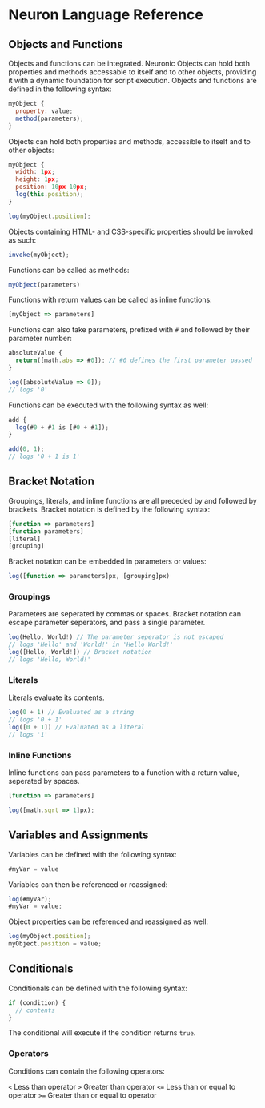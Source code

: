 # Neuron Language Reference

## Objects and Functions
Objects and functions can be integrated. Neuronic Objects can hold both properties and methods accessable to itself and to other objects, providing it with a dynamic foundation for script execution. Objects and functions are defined in the following syntax:
```javascript
myObject {
  property: value;
  method(parameters);
}
```
Objects can hold both properties and methods, accessible to itself and to other objects:
```javascript
myObject {
  width: 1px;
  height: 1px;
  position: 10px 10px;
  log(this.position);
}

log(myObject.position);
```
Objects containing HTML- and CSS-specific properties should be invoked as such:
```javascript
invoke(myObject);
```
Functions can be called as methods:
```javascript
myObject(parameters)
```
Functions with return values can be called as inline functions:
```javascript
[myObject => parameters]
```
Functions can also take parameters, prefixed with `#` and followed by their parameter number:
```javascript
absoluteValue {
  return([math.abs => #0]); // #0 defines the first parameter passed
}

log([absoluteValue => 0]);
// logs '0'
```
Functions can be executed with the following syntax as well:
```javascript
add {
  log(#0 + #1 is [#0 + #1]);
}

add(0, 1);
// logs '0 + 1 is 1'
```

## Bracket Notation
Groupings, literals, and inline functions are all preceded by and followed by brackets. Bracket notation is defined by the following syntax:
```javascript
[function => parameters]
[function parameters]
[literal]
[grouping]
```
Bracket notation can be embedded in parameters or values:
```javascript
log([function => parameters]px, [grouping]px)
```
### Groupings
Parameters are seperated by commas or spaces. Bracket notation can escape parameter seperators, and pass a single parameter.
```javascript
log(Hello, World!) // The parameter seperator is not escaped
// logs 'Hello' and 'World!' in 'Hello World!'
log([Hello, World!]) // Bracket notation
// logs 'Hello, World!'
```
### Literals
Literals evaluate its contents.
```javascript
log(0 + 1) // Evaluated as a string
// logs '0 + 1'
log([0 + 1]) // Evaluated as a literal
// logs '1'
```
### Inline Functions
Inline functions can pass parameters to a function with a return value, seperated by spaces.
```javascript
[function => parameters]
```
```javascript
log([math.sqrt => 1]px);
```

## Variables and Assignments
Variables can be defined with the following syntax:
```javascript
#myVar = value
```
Variables can then be referenced or reassigned:
```javascript
log(#myVar);
#myVar = value;
```
Object properties can be referenced and reassigned as well:
```javascript
log(myObject.position);
myObject.position = value;
```

## Conditionals
Conditionals can be defined with the following syntax:
```javascript
if (condition) {
  // contents
}
```
The conditional will execute if the condition returns `true`.
### Operators
Conditions can contain the following operators:

`<`
Less than operator
`>`
Greater than operator
`<=`
Less than or equal to operator
`>=`
Greater than or equal to operator
